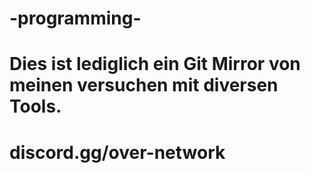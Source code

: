 # -programming-

# Dies ist lediglich ein Git Mirror von meinen versuchen mit diversen Tools.

# discord.gg/over-network
